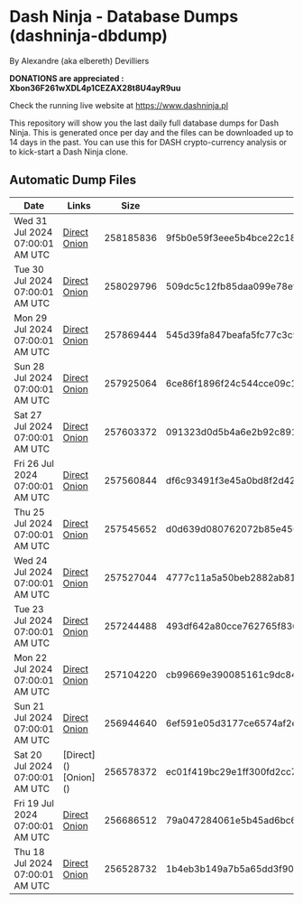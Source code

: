 # Dash Ninja - Database Dumps (dashninja-dbdump)
By Alexandre (aka elbereth) Devilliers

**DONATIONS are appreciated : Xbon36F261wXDL4p1CEZAX28t8U4ayR9uu**

Check the running live website at https://www.dashninja.pl

This repository will show you the last daily full database dumps for Dash Ninja. This is generated once per day and the files can be downloaded up to 14 days in the past.
You can use this for DASH crypto-currency analysis or to kick-start a Dash Ninja clone.


## Automatic Dump Files
| Date | Links | Size | SHA256 |
|--|--|--|--|
| Wed 31 Jul 2024 07:00:01 AM UTC | [Direct](https://oshi.at/mQBs) [Onion](http://5ety7tpkim5me6eszuwcje7bmy25pbtrjtue7zkqqgziljwqy3rrikqd.onion/mQBs) | 258185836 | 9f5b0e59f3eee5b4bce22c18a94abd6109245246ab88cec775c58f7983f2e8a0 | 
| Tue 30 Jul 2024 07:00:01 AM UTC | [Direct](https://oshi.at/LQLH) [Onion](http://5ety7tpkim5me6eszuwcje7bmy25pbtrjtue7zkqqgziljwqy3rrikqd.onion/LQLH) | 258029796 | 509dc5c12fb85daa099e78efa0c954eeaa0e7e9f4e577f5d5f4395862245176e | 
| Mon 29 Jul 2024 07:00:01 AM UTC | [Direct](https://oshi.at/fFqb) [Onion](http://5ety7tpkim5me6eszuwcje7bmy25pbtrjtue7zkqqgziljwqy3rrikqd.onion/fFqb) | 257869444 | 545d39fa847beafa5fc77c3c90790b9969a3923bc39feb51f00f6f78224aaa4a | 
| Sun 28 Jul 2024 07:00:01 AM UTC | [Direct](https://oshi.at/ngxc) [Onion](http://5ety7tpkim5me6eszuwcje7bmy25pbtrjtue7zkqqgziljwqy3rrikqd.onion/ngxc) | 257925064 | 6ce86f1896f24c544cce09c1e25d4b6dd9a685d90070af422d404974f800a595 | 
| Sat 27 Jul 2024 07:00:01 AM UTC | [Direct](https://oshi.at/DQHo) [Onion](http://5ety7tpkim5me6eszuwcje7bmy25pbtrjtue7zkqqgziljwqy3rrikqd.onion/DQHo) | 257603372 | 091323d0d5b4a6e2b92c89119d2698ea5bdbc4272b220e85ca1a59d92bdf1056 | 
| Fri 26 Jul 2024 07:00:01 AM UTC | [Direct](https://oshi.at/Ermt) [Onion](http://5ety7tpkim5me6eszuwcje7bmy25pbtrjtue7zkqqgziljwqy3rrikqd.onion/Ermt) | 257560844 | df6c93491f3e45a0bd8f2d426a63848fda6bc2855b501dab26525bc3f7d95095 | 
| Thu 25 Jul 2024 07:00:01 AM UTC | [Direct](https://oshi.at/BAEw) [Onion](http://5ety7tpkim5me6eszuwcje7bmy25pbtrjtue7zkqqgziljwqy3rrikqd.onion/BAEw) | 257545652 | d0d639d080762072b85e45096f2d254d4ff083660b0ca73b52c0140f943bf71a | 
| Wed 24 Jul 2024 07:00:01 AM UTC | [Direct](https://oshi.at/fLVz) [Onion](http://5ety7tpkim5me6eszuwcje7bmy25pbtrjtue7zkqqgziljwqy3rrikqd.onion/fLVz) | 257527044 | 4777c11a5a50beb2882ab8140257817b501d5f3bcdaea3a2b345e7d970b65acc | 
| Tue 23 Jul 2024 07:00:01 AM UTC | [Direct](https://oshi.at/XsyH) [Onion](http://5ety7tpkim5me6eszuwcje7bmy25pbtrjtue7zkqqgziljwqy3rrikqd.onion/XsyH) | 257244488 | 493df642a80cce762765f836a585cb0ef5c998a65d86ca892c4e92e667b49f08 | 
| Mon 22 Jul 2024 07:00:01 AM UTC | [Direct](https://oshi.at/LvuT) [Onion](http://5ety7tpkim5me6eszuwcje7bmy25pbtrjtue7zkqqgziljwqy3rrikqd.onion/LvuT) | 257104220 | cb99669e390085161c9dc846a965d3ca1d01631357e5b5782c75d817775220f8 | 
| Sun 21 Jul 2024 07:00:01 AM UTC | [Direct](https://oshi.at/ZtDQ) [Onion](http://5ety7tpkim5me6eszuwcje7bmy25pbtrjtue7zkqqgziljwqy3rrikqd.onion/ZtDQ) | 256944640 | 6ef591e05d3177ce6574af2e107af4a112f50229746c0102830ca6d64475e281 | 
| Sat 20 Jul 2024 07:00:01 AM UTC | [Direct](</body></html>) [Onion](</body></html>) | 256578372 | ec01f419bc29e1ff300fd2cc7ad42fe859fb99cf636bff07a1f87082b41c463e | 
| Fri 19 Jul 2024 07:00:01 AM UTC | [Direct](https://oshi.at/LnXJ) [Onion](http://5ety7tpkim5me6eszuwcje7bmy25pbtrjtue7zkqqgziljwqy3rrikqd.onion/LnXJ) | 256686512 | 79a047284061e5b45ad6bc67a651d848c92f9f347ead10778b05ec3cdeec2d9b | 
| Thu 18 Jul 2024 07:00:01 AM UTC | [Direct](https://oshi.at/UCZp) [Onion](http://5ety7tpkim5me6eszuwcje7bmy25pbtrjtue7zkqqgziljwqy3rrikqd.onion/UCZp) | 256528732 | 1b4eb3b149a7b5a65dd3f9049c1f5c7347b18a7732a1acc248668812661f10bb | 
